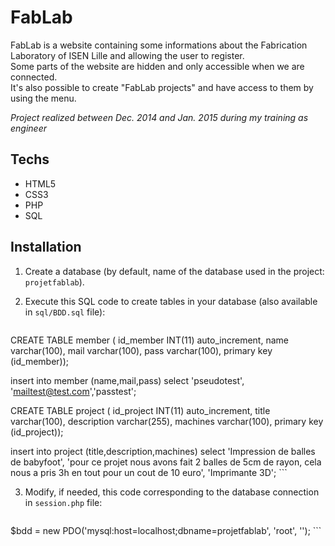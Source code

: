 FabLab
=========

FabLab is a website containing some informations about the Fabrication Laboratory of ISEN Lille and allowing the user to register.  
Some parts of the website are hidden and only accessible when we are connected.  
It's also possible to create "FabLab projects" and have access to them by using the menu.

*Project realized between Dec. 2014 and Jan. 2015 during my training as engineer*

Techs
-----------

* HTML5
* CSS3
* PHP
* SQL

Installation
-----------

1. Create a database (by default, name of the database used in the project: `projetfablab`).

2. Execute this SQL code to create tables in your database (also available in `sql/BDD.sql` file):

    ```bash
CREATE TABLE member (
	id_member INT(11) auto_increment,
	name varchar(100),
	mail varchar(100),
	pass varchar(100),
	primary key (id_member));
	
insert into member (name,mail,pass) select 'pseudotest', 'mailtest@test.com','passtest';


CREATE TABLE project (
	id_project INT(11) auto_increment,
	title varchar(100),
	description varchar(255),
	machines varchar(100),
	primary key (id_project));

insert into project (title,description,machines) select 'Impression de balles de babyfoot', 'pour ce projet nous avons fait 2 balles de 5cm de rayon, cela nous a pris 3h en tout pour un cout de 10 euro', 'Imprimante 3D';
    ```

3. Modify, if needed, this code corresponding to the database connection in `session.php` file:

    ```bash
$bdd = new PDO('mysql:host=localhost;dbname=projetfablab', 'root', '');
    ```


